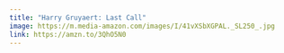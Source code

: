```yaml
---
title: "Harry Gruyaert: Last Call"
image: https://m.media-amazon.com/images/I/41vXSbXGPAL._SL250_.jpg
link: https://amzn.to/3QhO5N0
---
```

